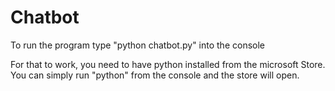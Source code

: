 # Chatbot

To run the program type "python chatbot.py" into the console

For that to work, you need to have python installed from the microsoft Store.
You can simply run "python" from the console and the store will open.